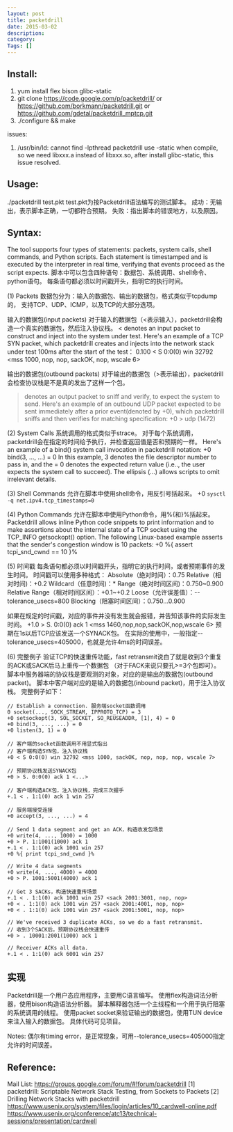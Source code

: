 ```yaml
---
layout: post
title: packetdrill
date: 2015-03-02
description:
category:
Tags: []
---
```


Install:
---
1. yum install flex bison glibc-static
2. git clone https://code.google.com/p/packetdrill/
   or https://github.com/borkmann/packetdrill.git
   or https://github.com/gdetal/packetdrill_mptcp.git
3. ./configure && make

issues:
1. /usr/bin/ld: cannot find -lpthread
    packetdrill use -static when compile, so we need libxxx.a instead of
    libxxx.so, after install glibc-static, this issue resolved.

Usage:
---
./packetdrill test.pkt
test.pkt为按Packetdrill语法编写的测试脚本。
成功：无输出，表示脚本正确，一切都符合预期。
失败：指出脚本的错误地方，以及原因。

Syntax:
---
The tool supports four types of statements: packets, system calls, shell
commands, and Python scripts.
Each statement is timestamped and is executed by the interpreter in real time,
verifying that events proceed as the script expects.
脚本中可以包含四种语句：数据包、系统调用、shell命令、python语句。
每条语句都必须以时间戳开头，指明它的执行时间。

(1) Packets
数据包分为：输入的数据包、输出的数据包，格式类似于tcpdump的，
支持TCP、UDP、ICMP，以及TCP的大部分选项。

输入的数据包(input packets)
对于输入的数据包（<表示输入），packetdrill会构造一个真实的数据包，然后注入协议栈。
< denotes an input packet to construct and inject into the system under test.
Here's an example of a TCP SYN packet, which packetdrill creates and injects into the
network stack under test 100ms after the start of the test：
0.100 < S 0:0(0) win 32792 <mss 1000, nop, nop, sackOK, nop, wscale 6>

输出的数据包(outbound packets)
对于输出的数据包（>表示输出），packetdrill会检查协议栈是不是真的发出了这样一个包。
> denotes an output packet to sniff and verify, to expect the system to send.
Here's an example of an outbound UDP packet expected to be sent immediately after
a prior event(denoted by +0), which packetdrill sniffs and then verifies for matching
specification:
+0 > udp (1472)

(2) System Calls
系统调用的格式类似于strace。
对于每个系统调用，packetdrill会在指定的时间给予执行，并检查返回值是否和预期的一样。
Here's an example of a bind() system call invocation in packetdrill notation:
+0 bind(3, ..., ...) = 0
In this example, 3 denotes the file descriptor number to pass in, and the = 0 denotes the expected
return value (i.e.., the user expects the system call to succeed).
The ellipsis (...) allows scripts to omit irrelevant details.

(3) Shell Commands
允许在脚本中使用shell命令，用反引号括起来。
+0 `sysctl -q net.ipv4.tcp_timestamps=0`

(4) Python Commands
允许在脚本中使用Python命令，用%{和}%括起来。
Packetdrill allows inline Python code snippets to print information and to make assertions about the
internal state of a TCP socket using the TCP_INFO getsockopt() option.
The following Linux-based example asserts that the sender's congestion window is 10 packets:
+0 %{ assert tcpi_snd_cwnd == 10 }%

(5) 时间戳
每条语句都必须以时间戳开头，指明它的执行时间，或者预期事件的发生时间。
时间戳可以使用多种格式：
Absolute（绝对时间）：0.75
Relative（相对时间)：+0.2
Wildcard（任意时间)：*
Range（绝对时间区间)：0.750~0.900
Relative Range（相对时间区间）：+0.1~+0.2
Loose（允许误差值）：--tolerance_usecs=800
Blocking（阻塞时间区间）：0.750...0.900

如果在规定的时间戳，对应的事件并没有发生就会报错，并告知该事件的实际发生时间。
+1.0 > S. 0:0(0) ack 1 <mss 1460,nop,nop,sackOK,nop,wscale 6>
预期在1s以后TCP应该发送一个SYNACK包。
在实际的使用中，一般指定--tolerance_usecs=405000，也就是允许4ms的时间误差。


(6) 完整例子
验证TCP的快速重传功能，fast retransmit说白了就是收到3个重复的ACK或SACK后马上重传一个数据包
（对于FACK来说只要孔>=3个包即可）。
脚本中服务器端的协议栈是要观测的对象，对应的是输出的数据包(outbound packet)。
脚本中客户端对应的是输入的数据包(inbound packet)，用于注入协议栈。
完整例子如下：
```
// Establish a connection. 服务端socket函数调用
0 socket(..., SOCK_STREAM, IPPROTO_TCP) = 3
+0 setsockopt(3, SOL_SOCKET, SO_REUSEADDR, [1], 4) = 0
+0 bind(3, ..., ...) = 0
+0 listen(3, 1) = 0

// 客户端的socket函数调用不用显式指出
// 客户端构造SYN包，注入协议栈
+0 < S 0:0(0) win 32792 <mss 1000, sackOK, nop, nop, nop, wscale 7>

// 预期协议栈发送SYNACK包
+0 > S. 0:0(0) ack 1 <...>

// 客户端构造ACK包，注入协议栈，完成三次握手
+.1 < . 1:1(0) ack 1 win 257

// 服务端接受连接
+0 accept(3, ..., ...) = 4

// Send 1 data segment and get an ACK，构造收发包场景
+0 write(4, ..., 1000) = 1000
+0 > P. 1:1001(1000) ack 1
+.1 < . 1:1(0) ack 1001 win 257
+0 %{ print tcpi_snd_cwnd }%

// Write 4 data segments
+0 write(4, ..., 4000) = 4000
+0 > P. 1001:5001(4000) ack 1

// Get 3 SACKs，构造快速重传场景
+.1 < . 1:1(0) ack 1001 win 257 <sack 2001:3001, nop, nop>
+0 < . 1:1(0) ack 1001 win 257 <sack 2001:4001, nop, nop>
+0 < . 1:1(0) ack 1001 win 257 <sack 2001:5001, nop, nop>

// We've received 3 duplicate ACKs, so we do a fast retransmit.
// 收到3个SACK后，预期协议栈会快速重传
+0 > . 10001:2001(1000) ack 1

// Receiver ACKs all data.
+.1 < . 1:1(0) ack 6001 win 257
```

实现
---
Packetdrill是一个用户态应用程序，主要用C语言编写。
使用flex构造词法分析器，使用bison构造语法分析器。
脚本解释器包括一个主线程和一个用于执行阻塞的系统调用的线程。
使用packet socket来验证输出的数据包，使用TUN device来注入输入的数据包。
具体代码可见项目。

Notes:
偶尔有timing error，是正常现象，可用--tolerance_usecs=405000指定允许的时间误差。


Reference:
---
Mail List: https://groups.google.com/forum/#!forum/packetdrill
[1] packetdrill: Scriptable Network Stack Testing, from Sockets to Packets
[2] Drilling Network Stacks with packetdrill
https://www.usenix.org/system/files/login/articles/10_cardwell-online.pdf
https://www.usenix.org/conference/atc13/technical-sessions/presentation/cardwell
